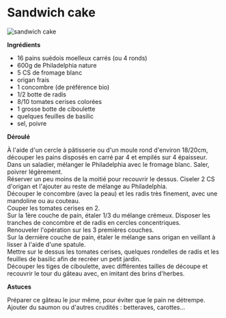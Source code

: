 # Sandwich cake

![sandwich cake](https://github.com/bndct-lmbrt/mes-recettes/blob/master/medias/sandwich-cake.jpg)

**Ingrédients**  

* 16 pains suédois moelleux carrés (ou 4 ronds)
* 600g de Philadelphia nature
* 5 CS de fromage blanc
* origan frais
* 1 concombre (de préférence bio)
* 1/2 botte de radis
* 8/10 tomates cerises colorées
* 1 grosse botte de ciboulette
* quelques feuilles de basilic
* sel, poivre

**Déroulé**  

À l'aide d'un cercle à pâtisserie ou d'un moule rond d'environ 18/20cm, découper les pains disposés en carré par 4 et empilés sur 4 épaisseur.  
Dans un saladier, mélanger le Philadelphia avec le fromage blanc. Saler, poivrer légèrement.  
Réserver un peu moins de la moitié pour recouvrir le dessus.
Ciseler 2 CS d'origan et l'ajouter au reste de mélange au Philadelphia.  
Découper le concombre (avec la peau) et les radis très finement, avec une mandoline ou au couteau.  
Couper les tomates cerises en 2.  
Sur la 1ère couche de pain, étaler 1/3 du mélange crémeux.   Disposer les tranches de concombre et de radis en cercles concentriques.  
Renouveler l'opération sur les 3 premières couches.  
Sur la dernière couche de pain, étaler le mélange sans origan en veillant à lisser à l'aide d'une spatule.  
Mettre sur le dessus les tomates cerises, quelques rondelles de radis et les feuilles de basilic afin de recréer un petit jardin.  
Découper les tiges de ciboulette, avec différentes tailles de découpe et recouvrir le tour du gâteau avec, en imitant des brins d'herbes.   

**Astuces**

Préparer ce gâteau le jour même, pour éviter que le pain ne détrempe.  
Ajouter du saumon ou d'autres crudités : betteraves, carottes...  

